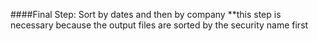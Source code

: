 ####Final Step: Sort by dates and then by company
**this step is necessary because the output files are sorted by the security name first  
